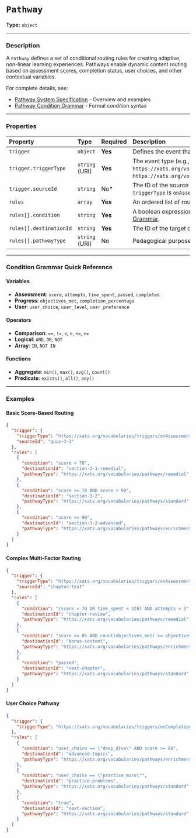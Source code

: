 # `Pathway`

**Type:** `object`

---

### Description

A `Pathway` defines a set of conditional routing rules for creating adaptive, non-linear learning experiences. Pathways enable dynamic content routing based on assessment scores, completion status, user choices, and other contextual variables.

For complete details, see:
- [Pathway System Specification](../specs/pathway-system.md) - Overview and examples
- [Pathway Condition Grammar](../specs/pathway-condition-grammar.md) - Formal condition syntax

---

### Properties

| Property | Type | Required | Description |
| :--- | :--- | :--- | :--- |
| `trigger` | `object` | **Yes** | Defines the event that initiates the pathway check. |
| `trigger.triggerType` | `string` (URI) | **Yes** | The event type (e.g., `https://xats.org/vocabularies/triggers/onCompletion`, `https://xats.org/vocabularies/triggers/onAssessment`). |
| `trigger.sourceId` | `string` | No* | The ID of the source element. *Required when `triggerType` is `onAssessment`. |
| `rules` | `array` | **Yes** | An ordered list of routing rules (minimum 1 item). |
| `rules[].condition` | `string` | **Yes** | A boolean expression following the [Pathway Condition Grammar](../specs/pathway-condition-grammar.md). |
| `rules[].destinationId` | `string` | **Yes** | The ID of the target container or block. |
| `rules[].pathwayType` | `string` (URI) | No | Pedagogical purpose (e.g., `remedial`, `enrichment`). |

---

### Condition Grammar Quick Reference

#### Variables
- **Assessment**: `score`, `attempts`, `time_spent`, `passed`, `completed`
- **Progress**: `objectives_met`, `completion_percentage`
- **User**: `user_choice`, `user_level`, `user_preference`

#### Operators
- **Comparison**: `==`, `!=`, `<`, `>`, `<=`, `>=`
- **Logical**: `AND`, `OR`, `NOT`
- **Array**: `IN`, `NOT IN`

#### Functions
- **Aggregate**: `min()`, `max()`, `avg()`, `count()`
- **Predicate**: `exists()`, `all()`, `any()`

---

### Examples

#### Basic Score-Based Routing
```json
{
  "trigger": {
    "triggerType": "https://xats.org/vocabularies/triggers/onAssessment",
    "sourceId": "quiz-3-1"
  },
  "rules": [
    {
      "condition": "score < 70",
      "destinationId": "section-3-1-remedial",
      "pathwayType": "https://xats.org/vocabularies/pathways/remedial"
    },
    {
      "condition": "score >= 70 AND score < 90",
      "destinationId": "section-3-2",
      "pathwayType": "https://xats.org/vocabularies/pathways/standard"
    },
    {
      "condition": "score >= 90",
      "destinationId": "section-3-2-advanced",
      "pathwayType": "https://xats.org/vocabularies/pathways/enrichment"
    }
  ]
}
```

#### Complex Multi-Factor Routing
```json
{
  "trigger": {
    "triggerType": "https://xats.org/vocabularies/triggers/onAssessment",
    "sourceId": "chapter-test"
  },
  "rules": [
    {
      "condition": "(score < 70 OR time_spent < 120) AND attempts < 3",
      "destinationId": "chapter-review",
      "pathwayType": "https://xats.org/vocabularies/pathways/remedial"
    },
    {
      "condition": "score >= 85 AND count(objectives_met) >= objectives_total * 0.9",
      "destinationId": "bonus-content",
      "pathwayType": "https://xats.org/vocabularies/pathways/enrichment"
    },
    {
      "condition": "passed",
      "destinationId": "next-chapter",
      "pathwayType": "https://xats.org/vocabularies/pathways/standard"
    }
  ]
}
```

#### User Choice Pathway
```json
{
  "trigger": {
    "triggerType": "https://xats.org/vocabularies/triggers/onCompletion"
  },
  "rules": [
    {
      "condition": "user_choice == \"deep_dive\" AND score >= 80",
      "destinationId": "advanced-topics",
      "pathwayType": "https://xats.org/vocabularies/pathways/enrichment"
    },
    {
      "condition": "user_choice == \"practice_more\"",
      "destinationId": "practice-problems",
      "pathwayType": "https://xats.org/vocabularies/pathways/standard"
    },
    {
      "condition": "true",
      "destinationId": "next-section",
      "pathwayType": "https://xats.org/vocabularies/pathways/standard"
    }
  ]
}
```